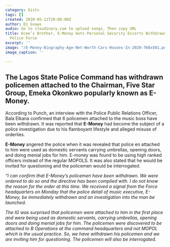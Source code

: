 ```yaml
---
category: Gists
tags: []
created: 2020-05-12T20:08:00Z
author: Dj Gsaws
audio: Go to cloudinary.com to upload songs. Then copy URL
title: Kcee’s Brother, E-Money Gets Personal Security Escorts Withdrawn By Nigerian
  Police Force
excerpt: ''
image: "/E-Money-Biography-Age-Net-Worth-Cars-Houses-In-2020-768x501.png"
image_caption: ''

---
```

## **The Lagos State Police Command has withdrawn policemen attached to the Chairman, Five Star Group, Emeka Okonkwo popularly known as E-Money.**

According to Punch, an interview with the Police Public Relations Officer, Bala Elkana confirmed that 6 policemen attached to the music boss have been withdrawn. It was reported that **E-Money** had become the subject of a police investigation due to his flamboyant lifestyle and alleged misuse of orderlies.

**E-Money** angered the police when it was revealed that police en attached to him were used as domestic servants carrying umbrellas, opening doors, and doing menial jobs for him. E-money was found to be using high ranked officers instead of the regular MOPOLS. It was also stated that he would be invited for questioning and the policemen would be interrogated.

_“I can confirm that E-Money’s policemen have been withdrawn. We were ordered to do so and the directive has been complied with. I do not know the reason for the order at this time. We received a signal from the Force headquarters on Monday that the police detail of music executive, E-Money, be immediately withdrawn and an investigation into the man be launched._

_The IG was surprised that policemen were attached to him in the first place and were being used as domestic servants, carrying umbrellas, opening doors and doing menial jobs for him. The policemen were discovered to be attached to B Operations at the command headquarters and not MOPOL which is the usual practice. So, we have withdrawn his policemen and we are inviting him for questioning. The policemen will also be interrogated._